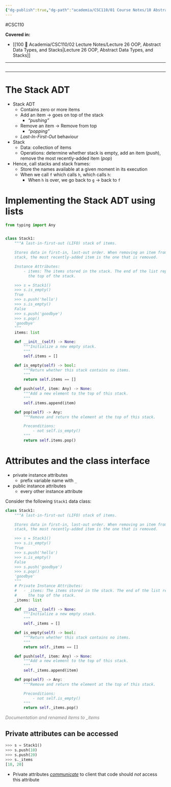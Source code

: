 ```yaml
---
{"dg-publish":true,"dg-path":"academia/CSC110/01 Course Notes/10 Abstraction, Classes, Software Design/10.5 Stacks.md","permalink":"/academia/csc-110/01-course-notes/10-abstraction-classes-software-design/10-5-stacks/","created":"2023-11-21T16:10:09.471-05:00","updated":"2023-11-21T16:22:42.442-05:00"}
---
```


#CSC110

**Covered in:**
- [[100 📒 Academia/CSC110/02 Lecture Notes/Lecture 26 OOP, Abstract Data Types, and Stacks\|Lecture 26 OOP, Abstract Data Types, and Stacks]]
---
```table-of-contents
```
---
# The Stack ADT

- Stack ADT
	- Contains zero or more items
	- Add an item → goes on top of the stack
		- *“pushing”*
	- Remove an item → Remove from top
		- *“popping”*
	- *Last-In-First-Out* behaviour
- Stack
	- Data: collection of items
	- Operations: determine whether stack is empty, add an item (*push*), remove the most recently-added item (*pop*)
- Hence, call stacks and stack frames:
	- Store the names available at a given moment in its execution
	- When we call `f` which calls `h`, which calls `h`:
		- When `h` is over, we go back to `g` → back to `f`

# Implementing the Stack ADT using lists

```python
from typing import Any


class Stack1:
    """A last-in-first-out (LIFO) stack of items.

    Stores data in first-in, last-out order. When removing an item from the
    stack, the most recently-added item is the one that is removed.

    Instance Attributes:
        - items: The items stored in the stack. The end of the list represents
          the top of the stack.

    >>> s = Stack1()
    >>> s.is_empty()
    True
    >>> s.push('hello')
    >>> s.is_empty()
    False
    >>> s.push('goodbye')
    >>> s.pop()
    'goodbye'
    """
    items: list

    def __init__(self) -> None:
        """Initialize a new empty stack.
        """
        self.items = []

    def is_empty(self) -> bool:
        """Return whether this stack contains no items.
        """
        return self.items == []

    def push(self, item: Any) -> None:
        """Add a new element to the top of this stack.
        """
        self.items.append(item)

    def pop(self) -> Any:
        """Remove and return the element at the top of this stack.

        Preconditions:
            - not self.is_empty()
        """
        return self.items.pop()
```

# Attributes and the class interface

- private instance attributes
	- prefix variable name with `_`
- public instance attributes
	- every other instance attribute

Consider the following `Stack1` data class:
```python
class Stack1:
    """A last-in-first-out (LIFO) stack of items.

    Stores data in first-in, last-out order. When removing an item from the
    stack, the most recently-added item is the one that is removed.

    >>> s = Stack1()
    >>> s.is_empty()
    True
    >>> s.push('hello')
    >>> s.is_empty()
    False
    >>> s.push('goodbye')
    >>> s.pop()
    'goodbye'
    """
    # Private Instance Attributes:
    #   - _items: The items stored in the stack. The end of the list represents
    #     the top of the stack.
    _items: list

    def __init__(self) -> None:
        """Initialize a new empty stack.
        """
        self._items = []

    def is_empty(self) -> bool:
        """Return whether this stack contains no items.
        """
        return self._items == []

    def push(self, item: Any) -> None:
        """Add a new element to the top of this stack.
        """
        self._items.append(item)

    def pop(self) -> Any:
        """Remove and return the element at the top of this stack.

        Preconditions:
            - not self.is_empty()
        """
        return self._items.pop()
```
<div class="caption" style="color: grey"><i>Documentation and renamed items to _items</i></div>

## Private attributes can be accessed

```python
>>> s = Stack1()
>>> s.push(10)
>>> s.push(20)
>>> s._items
[10, 20]
```

- Private attributes *<u>communicate</u>* to client that code should *not* access this attribute